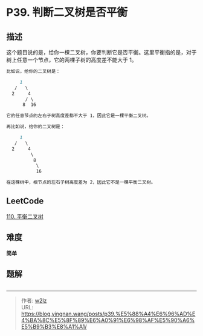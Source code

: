 # P39. 判断二叉树是否平衡


<!--more-->

## 描述

这个题目说的是，给你一棵二叉树，你要判断它是否平衡。这里平衡指的是，对于树上任意一个节点，它的两棵子树的高度差不能大于 1。

```markdown
比如说，给你的二叉树是：

     1
   /   \
  2     4
       / \
      8  16

它的任意节点的左右子树高度差都不大于 1，因此它是一棵平衡二叉树。

再比如说，给你的二叉树是：

     1
   /   \
  2     4
         \
          8
           \
           16

在这棵树中，根节点的左右子树高度差为 2，因此它不是一棵平衡二叉树。
```

## LeetCode

[110. 平衡二叉树](https://leetcode.cn/problems/balanced-binary-tree/description/)

## 难度

**简单**

## 题解

```java

```


---

> 作者: [w2lz](https://github.com/w2lz)  
> URL: https://blog.yingnan.wang/posts/p39.%E5%88%A4%E6%96%AD%E4%BA%8C%E5%8F%89%E6%A0%91%E6%98%AF%E5%90%A6%E5%B9%B3%E8%A1%A1/  

